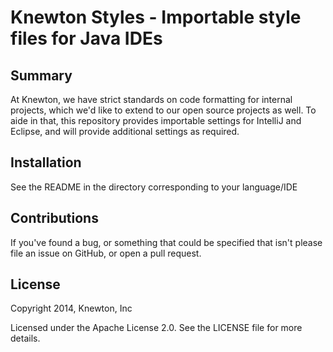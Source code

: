 # Knewton Styles - Importable style files for Java IDEs

## Summary

At Knewton, we have strict standards on code formatting for internal
projects, which we'd like to extend to our open source projects as
well. To aide in that, this repository provides importable settings
for IntelliJ and Eclipse, and will provide additional settings as
required.

## Installation

See the README in the directory corresponding to your language/IDE

## Contributions

If you've found a bug, or something that could be specified that isn't
please file an issue on GitHub, or open a pull request.

## License

Copyright 2014, Knewton, Inc

Licensed under the Apache License 2.0. See the LICENSE file for more
details.
